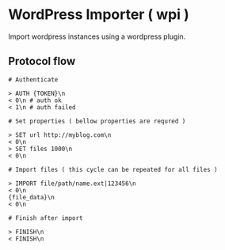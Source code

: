 # WordPress Importer ( wpi )

Import wordpress instances using a wordpress plugin.

## Protocol flow

```
# Authenticate

> AUTH {TOKEN}\n
< 0\n # auth ok
< 1\n # auth failed

# Set properties ( bellow properties are requred )

> SET url http://myblog.com\n
< 0\n
> SET files 1000\n
< 0\n

# Import files ( this cycle can be repeated for all files )

> IMPORT file/path/name.ext|123456\n
< 0\n
{file_data}\n
< 0\n

# Finish after import

> FINISH\n
< FINISH\n
```
